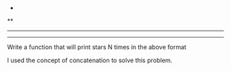 *
**
*** 
*****
Write a function that will print stars N times
in the above format

I used the concept of concatenation to solve this problem.
